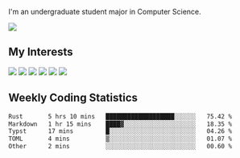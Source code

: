 I'm an undergraduate student major in Computer Science.

![](https://github-readme-stats.vercel.app/api?username=littzhch&theme=radical)

## My Interests

![](https://img.shields.io/badge/Python-3776AB?style=flat&labelColor=FFD43B&logoColor=3776AB&logo=python)
![](https://img.shields.io/badge/C-00599C?style=flat&labelColor=01427d&logoColor=6295cb&logo=c)
![](https://img.shields.io/badge/Rust-ffffff?style=flat&labelColor=ffffff&logoColor=000000&logo=rust)
![](https://img.shields.io/badge/LaTeX-008080?style=flat&labelColor=eeece5&logoColor=008080&logo=latex)
![](https://img.shields.io/badge/OpenGL-5487b2?style=flat&labelColor=ffffff&logoColor=5487b2&logo=opengl)
![](https://img.shields.io/badge/archlinux-1793d1?style=flat&labelColor=333333&logoColor=1793d1&logo=archlinux)

## Weekly Coding Statistics
<!--START_SECTION:waka-->

```txt
Rust       5 hrs 10 mins   ███████████████████░░░░░░   75.42 %
Markdown   1 hr 15 mins    ████▓░░░░░░░░░░░░░░░░░░░░   18.35 %
Typst      17 mins         █░░░░░░░░░░░░░░░░░░░░░░░░   04.26 %
TOML       4 mins          ▒░░░░░░░░░░░░░░░░░░░░░░░░   01.07 %
Other      2 mins          ░░░░░░░░░░░░░░░░░░░░░░░░░   00.60 %
```

<!--END_SECTION:waka-->
